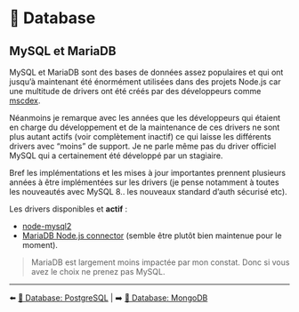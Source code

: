 # 💾 Database

## MySQL et MariaDB

MySQL et MariaDB sont des bases de données assez populaires et qui ont jusqu’à maintenant été énormément utilisées dans des projets Node.js car une multitude de drivers ont été créés par des développeurs comme [mscdex](https://github.com/mscdex).

Néanmoins je remarque avec les années que les développeurs qui étaient en charge du développement et de la maintenance de ces drivers ne sont plus autant actifs (voir complètement inactif) ce qui laisse les différents drivers avec “moins” de support. Je ne parle même pas du driver officiel MySQL qui a certainement été développé par un stagiaire.

Bref les implémentations et les mises à jour importantes prennent plusieurs années à être implémentées sur les drivers (je pense notamment à toutes les nouveautés avec MySQL 8.. les nouveaux standard d’auth sécurisé etc).

Les drivers disponibles et **actif** :

- [node-mysql2](https://github.com/sidorares/node-mysql2)
- [MariaDB Node.js connector](https://github.com/mariadb-corporation/mariadb-connector-nodejs) (semble être plutôt bien maintenue pour le moment).

> MariaDB est largement moins impactée par mon constat. Donc si vous avez le choix ne prenez pas MySQL.

---

⬅️ [💾 Database: PostgreSQL](./postgres.md) |
➡️ [💾 Database: MongoDB](./mongodb.md)
